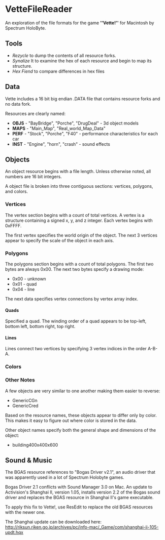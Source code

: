 # VetteFileReader

An exploration of the file formats for the game **''Vette!''** for Macintosh by Spectrum HoloByte.

## Tools

* *Rezycle* to dump the contents of all resource forks.
* *Synalize* It to examine the hex of each resource and begin to map its structure.
* *Hex Fiend* to compare differences in hex files

## Data

Vette includes a 16 bit big endian .DATA file that contains resource forks and no data fork.

Resources are clearly named:

* **OBJS** - "BayBridge", "Porche", "DrugDeal" - 3d object models
* **MAPS** - "Main_Map", "Real_world_Map_Data"
* **PERF** - "Stock", "Porche", "F40" - performance characteristics for each car
* **INST** - "Engine", "horn", "crash" - sound effects

## Objects

An object resource begins with a file length. Unless otherwise noted, all numbers are 16 bit integers.

A object file is broken into three contiguous sections: vertices, polygons, and colors.

### Vertices

The vertex section begins with a count of total vertices. A vertex is a structure containing a signed x, y, and z integer. Each vertex begins with 0xFFFF.

The first vertex specifies the world origin of the object. The next 3 vertices appear to specify the scale of the object in each axis.

### Polygons

The polygons section begins with a count of total polygons. The first two bytes are always 0x00. The next two bytes specify a drawing mode:

 * 0x00 - unknown
 * 0x01 - quad
 * 0x04 - line

The next data specifies vertex connections by vertex array index.

#### Quads

Specified a quad. The winding order of a quad appears to be top-left, bottom left, bottom right, top right.
 
#### Lines
 
Lines connect two vertices by specifying 3 vertex indices in the order A-B-A.


### Colors

### Other Notes

A few objects are very similar to one another making them easier to reverse:

* GenericCGn
* GenericCred

Based on the resource names, these objects appear to differ only by color. This makes it easy to figure out where color is stored in the data.

Other object names specify both the general shape and dimensions of the object:

* building400x400x600


## Sound & Music

The BGAS resource references to "Bogas Driver v2.1", an audio driver that was apparently used in a lot of Spectrum Holobyte games.

Bogas Driver 2.1 conflicts with Sound Manager 3.0 on Mac. An update to Activision's Shanghai II, version 1.05, installs version 2.2 of the Bogas sound driver and replaces the BGAS resource in Shanghai II's game executable.

To apply this fix to Vette!, use ResEdit to replace the old BGAS resources with the newer one.

The Shanghai update can be downloaded here:
http://riksun.riken.go.jp/archives/pc/info-mac/_Game/com/shanghai-ii-105-updt.hqx
